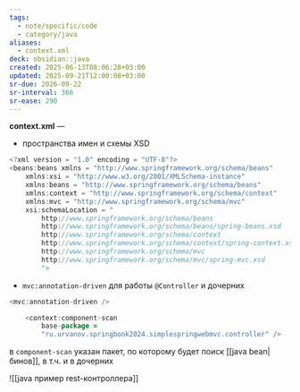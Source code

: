 ```yaml
---
tags:
  - note/specific/code
  - category/java
aliases:
  - context.xml
deck: obsidian::java
created: 2025-06-13T08:06:28+03:00
updated: 2025-09-21T12:00:08+03:00
sr-due: 2026-09-22
sr-interval: 366
sr-ease: 290
---
```


**context.xml**
—
- пространства имен и схемы XSD
```java
<?xml version = "1.0" encoding = "UTF-8"?>
<beans:beans xmlns = "http://www.springframework.org/schema/beans"
    xmlns:xsi = "http://www.w3.org/2001/XMLSchema-instance"
    xmlns:beans = "http://www.springframework.org/schema/beans"
    xmlns:context = "http://www.springframework.org/schema/context"
    xmlns:mvc = "http://www.springframework.org/schema/mvc"
    xsi:schemaLocation = "
        http://www.springframework.org/schema/beans
        http://www.springframework.org/schema/beans/spring-beans.xsd
        http://www.springframework.org/schema/context
        http://www.springframework.org/schema/context/spring-context.xsd
        http://www.springframework.org/schema/mvc
        http://www.springframework.org/schema/mvc/spring-mvc.xsd
        ">
```

- `mvc:annotation-driven` для работы `@Controller` и дочерних
```java
<mvc:annotation-driven />

    <context:component-scan
        base-package = 
        "ru.urvanov.springbook2024.simplespringwebmvc.controller" />
```
в `component-scan` указан пакет, по которому будет поиск [[java bean|бинов]], в т.ч. и в дочерних

![[java пример rest-контроллера]]
